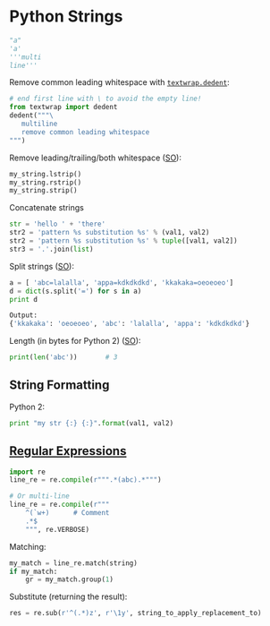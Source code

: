 # Python Strings

```python
"a"
'a'
'''multi
line'''
```
Remove common leading whitespace with [`textwrap.dedent`](https://docs.python.org/3/library/textwrap.html):

```python
# end first line with \ to avoid the empty line!
from textwrap import dedent
dedent("""\
   multiline
   remove common leading whitespace
""")
```

Remove leading/trailing/both whitespace ([SO](https://stackoverflow.com/a/275025/125246)):

```python
my_string.lstrip()
my_string.rstrip()
my_string.strip()
```

Concatenate strings

```python
str = 'hello ' + 'there'
str2 = 'pattern %s substitution %s' % (val1, val2)
str2 = 'pattern %s substitution %s' % tuple([val1, val2])
str3 = '.'.join(list)
```

Split strings ([SO](https://stackoverflow.com/a/12739929/125246)):

```python
a = [ 'abc=lalalla', 'appa=kdkdkdkd', 'kkakaka=oeoeoeo']
d = dict(s.split('=') for s in a)
print d

Output:
{'kkakaka': 'oeoeoeo', 'abc': 'lalalla', 'appa': 'kdkdkdkd'}
```

Length (in bytes for Python 2) ([SO](https://stackoverflow.com/a/37262373/125246)):

```python
print(len('abc'))       # 3
```

## String Formatting

Python 2:

```python
print "my str {:} {:}".format(val1, val2)
```

## [Regular Expressions](https://docs.python.org/3/library/re.html)

```python
import re
line_re = re.compile(r""".*(abc).*""")

# Or multi-line
line_re = re.compile(r"""
    ^(`w+)      # Comment
    .*$
    """, re.VERBOSE)
```

Matching:
```python
my_match = line_re.match(string)
if my_match:
    gr = my_match.group(1)
```

Substitute (returning the result):
```python
res = re.sub(r'^(.*)z', r'\1y', string_to_apply_replacement_to)
```
